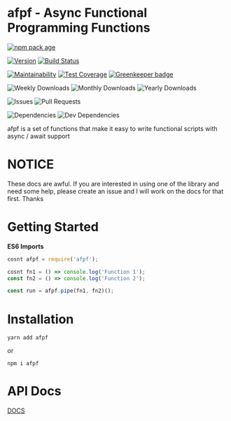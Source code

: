 # afpf - Async Functional Programming Functions

[![npm pack age](https://nodei.co/npm/afpf.png?downloads=true&downloadRank=true&stars=true)](https://npmjs.org/package/afpf)

[![Version](https://badge.fury.io/js/afpf.svg)](https://npmjs.org/package/afpf) [![Build Status](https://travis-ci.org/Prefinem/afpf.svg)](https://travis-ci.org/Prefinem/afpf)

[![Maintainability](https://api.codeclimate.com/v1/badges/4f911850391938e811f1/maintainability)](https://codeclimate.com/github/Prefinem/afpf/maintainability) [![Test Coverage](https://api.codeclimate.com/v1/badges/4f911850391938e811f1/test_coverage)](https://codeclimate.com/github/Prefinem/afpf/test_coverage) [![Greenkeeper badge](https://badges.greenkeeper.io/Prefinem/afpf.svg)](https://greenkeeper.io/)

![Weekly Downloads](https://img.shields.io/npm/dw/afpf.svg) ![Monthly Downloads](https://img.shields.io/npm/dm/afpf.svg) ![Yearly Downloads](https://img.shields.io/npm/dy/afpf.svg)

![Issues](https://img.shields.io/github/issues/Prefinem/afpf.svg) ![Pull Requests](https://img.shields.io/github/issues-pr/Prefinem/afpf.svg)

![Dependencies](https://david-dm.org/Prefinem/afpf.svg) ![Dev Dependencies](https://david-dm.org/Prefinem/afpf/dev-status.svg)

afpf is a set of functions that make it easy to write functional scripts with async / await support

# NOTICE

These docs are awful. If you are interested in using one of the library and need some help, please create an issue and I will work on the docs for that first. Thanks

# Getting Started

**ES6 Imports**

```js
cosnt afpf = require('afpf');

cosnt fn1 = () => console.log('Function 1');
const fn2 = () => console.log('Function 2');

const run = afpf.pipe(fn1, fn2)();
```

# Installation

    yarn add afpf

or

    npm i afpf

# API Docs

[DOCS](https://github.com/Prefinem/afpf/blob/master/DOCS.md)
